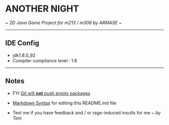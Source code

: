 # ANOTHER NIGHT

*~ 2D Java Game Project for m213 / m306 by ARMASE ~*

---

## IDE Config

- jdk1.8.0_92
- Compiler compliance level : 1.8

---

## Notes

- FYI [Git will **not** push empty packages](https://stackoverflow.com/questions/16675784/git-didnt-push-empty-folders/16675971)
- [Markdown Syntax](https://www.markdownguide.org/basic-syntax/) for editing this README.md file

- Text me if you have feedback and / or rage-induced insults for me *~ by Tem*
